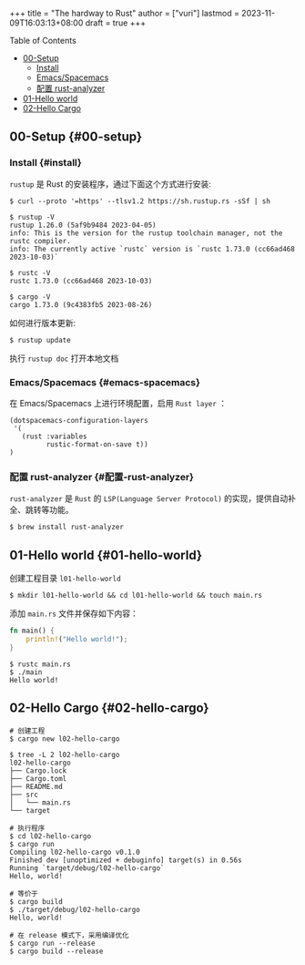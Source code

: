 +++
title = "The hardway to Rust"
author = ["vuri"]
lastmod = 2023-11-09T16:03:13+08:00
draft = true
+++

<div class="ox-hugo-toc toc">

<div class="heading">Table of Contents</div>

- [00-Setup](#00-setup)
    - [Install](#install)
    - [Emacs/Spacemacs](#emacs-spacemacs)
    - [配置 rust-analyzer](#配置-rust-analyzer)
- [01-Hello world](#01-hello-world)
- [02-Hello Cargo](#02-hello-cargo)

</div>
<!--endtoc-->


## 00-Setup {#00-setup}


### Install {#install}

`rustup` 是 Rust 的安装程序，通过下面这个方式进行安装:

```shell
$ curl --proto '=https' --tlsv1.2 https://sh.rustup.rs -sSf | sh

$ rustup -V
rustup 1.26.0 (5af9b9484 2023-04-05)
info: This is the version for the rustup toolchain manager, not the rustc compiler.
info: The currently active `rustc` version is `rustc 1.73.0 (cc66ad468 2023-10-03)`

$ rustc -V
rustc 1.73.0 (cc66ad468 2023-10-03)

$ cargo -V
cargo 1.73.0 (9c4383fb5 2023-08-26)
```

如何进行版本更新:

```shell
$ rustup update
```

执行 `rustup doc` 打开本地文档


### Emacs/Spacemacs {#emacs-spacemacs}

在 Emacs/Spacemacs 上进行环境配置，启用 `Rust layer` ：

```emacs-lisp
(dotspacemacs-configuration-layers
 '(
   (rust :variables
         rustic-format-on-save t))
)
```


### 配置 rust-analyzer {#配置-rust-analyzer}

`rust-analyzer` 是 `Rust` 的 `LSP(Language Server Protocol)` 的实现，提供自动补全、跳转等功能。

```shell
$ brew install rust-analyzer
```


## 01-Hello world {#01-hello-world}

创建工程目录 `l01-hello-world`

```shell
$ mkdir l01-hello-world && cd l01-hello-world && touch main.rs
```

添加 `main.rs` 文件并保存如下内容：

```rust
fn main() {
    println!("Hello world!");
}
```

```shell
$ rustc main.rs
$ ./main
Hello world!
```


## 02-Hello Cargo {#02-hello-cargo}

```shell
# 创建工程
$ cargo new l02-hello-cargo

$ tree -L 2 l02-hello-cargo
l02-hello-cargo
├── Cargo.lock
├── Cargo.toml
├── README.md
├── src
│   └── main.rs
└── target

# 执行程序
$ cd l02-hello-cargo
$ cargo run
Compiling l02-hello-cargo v0.1.0
Finished dev [unoptimized + debuginfo] target(s) in 0.56s
Running `target/debug/l02-hello-cargo`
Hello, world!

# 等价于
$ cargo build
$ ./target/debug/l02-hello-cargo
Hello, world!

# 在 release 模式下，采用编译优化
$ cargo run --release
$ cargo build --release
```
